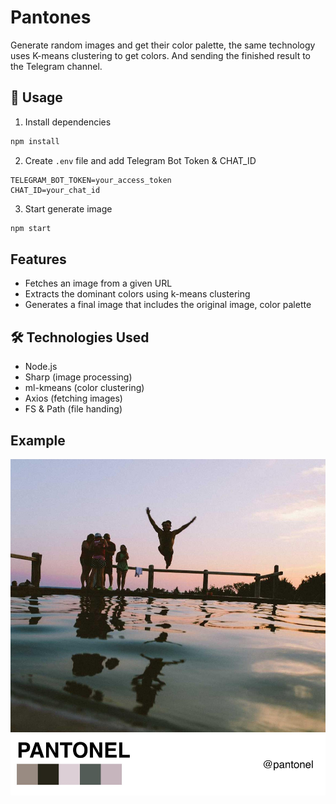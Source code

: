 # Pantones

Generate random images and get their color palette, the same technology uses K-means clustering to get colors. And sending the finished result to the Telegram channel.

## 🚀 Usage

1. Install dependencies
```sh
npm install
```

2. Create ```.env``` file and add Telegram Bot Token & CHAT_ID
```
TELEGRAM_BOT_TOKEN=your_access_token
CHAT_ID=your_chat_id
```

3. Start generate image
```sh
npm start
```

## Features
- Fetches an image from a given URL
- Extracts the dominant colors using k-means clustering
- Generates a final image that includes the original image, color palette

## 🛠 Technologies Used
- Node.js
- Sharp (image processing)
- ml-kmeans (color clustering)
- Axios (fetching images)
- FS & Path (file handing)

## Example
![Example](docs/example.jpg)
